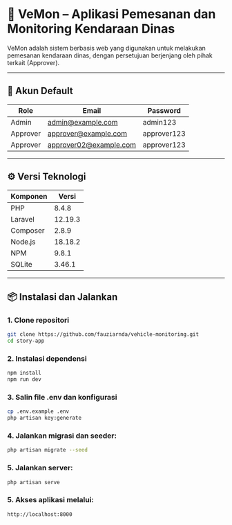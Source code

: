 # 🚗 VeMon – Aplikasi Pemesanan dan Monitoring Kendaraan Dinas

VeMon adalah sistem berbasis web yang digunakan untuk melakukan pemesanan kendaraan dinas, dengan persetujuan berjenjang oleh pihak terkait (Approver).

---

## 🧾 Akun Default

| Role     | Email                  | Password      |
|----------|------------------------|---------------|
| Admin    | admin@example.com      | admin123      |
| Approver | approver@example.com   | approver123   |
| Approver | approver02@example.com | approver123   |

---

## ⚙️ Versi Teknologi

| Komponen      | Versi              |
|---------------|--------------------|
| PHP           | 8.4.8              |
| Laravel       | 12.19.3            |
| Composer      | 2.8.9              |
| Node.js       | 18.18.2            |
| NPM           | 9.8.1              |
| SQLite        | 3.46.1             |

---

## 📦 Instalasi dan Jalankan

### 1. Clone repositori

```bash
git clone https://github.com/fauziarnda/vehicle-monitoring.git
cd story-app    
```

### 2. Instalasi dependensi

```bash
npm install
npm run dev
```

### 3. Salin file .env dan konfigurasi

```bash
cp .env.example .env
php artisan key:generate
```

### 4. Jalankan migrasi dan seeder:

```bash
php artisan migrate --seed
```

### 5. Jalankan server:

```bash
php artisan serve
```

### 5. Akses aplikasi melalui:

```bash
http://localhost:8000
```
